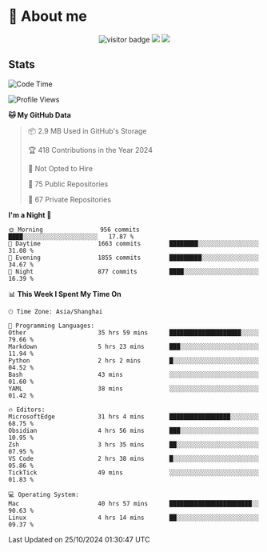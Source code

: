 <!-- ![](https://youpai.roccoshi.top/img/20200804214216.png) -->

# 🧐 About me
 
<p align="center">
<img src="https://visitor-badge.laobi.icu/badge?page_id=Lincest.Lincest&title=hits" alt="visitor badge"/>
<a href="mailto:imroccoshi@gmail.com"><img src="https://img.shields.io/badge/gmail-imroccoshi%40gmail.com-red"></a>
<a href="https://blog.roccoshi.top"><img src="https://img.shields.io/badge/blog-roccoshi-green"></a>
</p>

## Stats

<!--START_SECTION:waka-->
![Code Time](http://img.shields.io/badge/Code%20Time-1%2C600%20hrs%2015%20mins-blue)

![Profile Views](http://img.shields.io/badge/Profile%20Views-0-blue)

**🐱 My GitHub Data** 

> 📦 2.9 MB Used in GitHub's Storage 
 > 
> 🏆 418 Contributions in the Year 2024
 > 
> 🚫 Not Opted to Hire
 > 
> 📜 75 Public Repositories 
 > 
> 🔑 67 Private Repositories 
 > 
**I'm a Night 🦉** 

```text
🌞 Morning                956 commits         ████░░░░░░░░░░░░░░░░░░░░░   17.87 % 
🌆 Daytime                1663 commits        ████████░░░░░░░░░░░░░░░░░   31.08 % 
🌃 Evening                1855 commits        █████████░░░░░░░░░░░░░░░░   34.67 % 
🌙 Night                  877 commits         ████░░░░░░░░░░░░░░░░░░░░░   16.39 % 
```


📊 **This Week I Spent My Time On** 

```text
🕑︎ Time Zone: Asia/Shanghai

💬 Programming Languages: 
Other                    35 hrs 59 mins      ████████████████████░░░░░   79.66 % 
Markdown                 5 hrs 23 mins       ███░░░░░░░░░░░░░░░░░░░░░░   11.94 % 
Python                   2 hrs 2 mins        █░░░░░░░░░░░░░░░░░░░░░░░░   04.52 % 
Bash                     43 mins             ░░░░░░░░░░░░░░░░░░░░░░░░░   01.60 % 
YAML                     38 mins             ░░░░░░░░░░░░░░░░░░░░░░░░░   01.42 % 

🔥 Editors: 
MicrosoftEdge            31 hrs 4 mins       █████████████████░░░░░░░░   68.75 % 
Obsidian                 4 hrs 56 mins       ███░░░░░░░░░░░░░░░░░░░░░░   10.95 % 
Zsh                      3 hrs 35 mins       ██░░░░░░░░░░░░░░░░░░░░░░░   07.95 % 
VS Code                  2 hrs 38 mins       █░░░░░░░░░░░░░░░░░░░░░░░░   05.86 % 
TickTick                 49 mins             ░░░░░░░░░░░░░░░░░░░░░░░░░   01.83 % 

💻 Operating System: 
Mac                      40 hrs 57 mins      ███████████████████████░░   90.63 % 
Linux                    4 hrs 14 mins       ██░░░░░░░░░░░░░░░░░░░░░░░   09.37 % 
```


 Last Updated on 25/10/2024 01:30:47 UTC
<!--END_SECTION:waka-->


